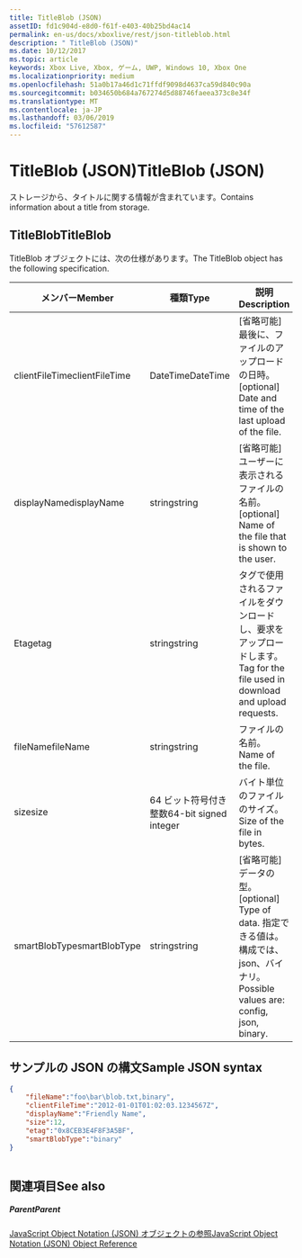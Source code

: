 ```yaml
---
title: TitleBlob (JSON)
assetID: fd1c904d-e8d0-f61f-e403-40b25bd4ac14
permalink: en-us/docs/xboxlive/rest/json-titleblob.html
description: " TitleBlob (JSON)"
ms.date: 10/12/2017
ms.topic: article
keywords: Xbox Live, Xbox, ゲーム, UWP, Windows 10, Xbox One
ms.localizationpriority: medium
ms.openlocfilehash: 51a0b17a46d1c71ffdf9098d4637ca59d840c90a
ms.sourcegitcommit: b034650b684a767274d5d88746faeea373c8e34f
ms.translationtype: MT
ms.contentlocale: ja-JP
ms.lasthandoff: 03/06/2019
ms.locfileid: "57612587"
---
```

# <a name="titleblob-json"></a><span data-ttu-id="46229-104">TitleBlob (JSON)</span><span class="sxs-lookup"><span data-stu-id="46229-104">TitleBlob (JSON)</span></span>
<span data-ttu-id="46229-105">ストレージから、タイトルに関する情報が含まれています。</span><span class="sxs-lookup"><span data-stu-id="46229-105">Contains information about a title from storage.</span></span> 
<a id="ID4EP"></a>

 
## <a name="titleblob"></a><span data-ttu-id="46229-106">TitleBlob</span><span class="sxs-lookup"><span data-stu-id="46229-106">TitleBlob</span></span>
 
<span data-ttu-id="46229-107">TitleBlob オブジェクトには、次の仕様があります。</span><span class="sxs-lookup"><span data-stu-id="46229-107">The TitleBlob object has the following specification.</span></span>
 
| <span data-ttu-id="46229-108">メンバー</span><span class="sxs-lookup"><span data-stu-id="46229-108">Member</span></span>| <span data-ttu-id="46229-109">種類</span><span class="sxs-lookup"><span data-stu-id="46229-109">Type</span></span>| <span data-ttu-id="46229-110">説明</span><span class="sxs-lookup"><span data-stu-id="46229-110">Description</span></span>| 
| --- | --- | --- | 
| <span data-ttu-id="46229-111">clientFileTime</span><span class="sxs-lookup"><span data-stu-id="46229-111">clientFileTime</span></span>| <span data-ttu-id="46229-112">DateTime</span><span class="sxs-lookup"><span data-stu-id="46229-112">DateTime</span></span>| <span data-ttu-id="46229-113">[省略可能]最後に、ファイルのアップロードの日時。</span><span class="sxs-lookup"><span data-stu-id="46229-113">[optional] Date and time of the last upload of the file.</span></span>| 
| <span data-ttu-id="46229-114">displayName</span><span class="sxs-lookup"><span data-stu-id="46229-114">displayName</span></span>| <span data-ttu-id="46229-115">string</span><span class="sxs-lookup"><span data-stu-id="46229-115">string</span></span>| <span data-ttu-id="46229-116">[省略可能]ユーザーに表示されるファイルの名前。</span><span class="sxs-lookup"><span data-stu-id="46229-116">[optional] Name of the file that is shown to the user.</span></span>| 
| <span data-ttu-id="46229-117">Etag</span><span class="sxs-lookup"><span data-stu-id="46229-117">etag</span></span>| <span data-ttu-id="46229-118">string</span><span class="sxs-lookup"><span data-stu-id="46229-118">string</span></span>| <span data-ttu-id="46229-119">タグで使用されるファイルをダウンロードし、要求をアップロードします。</span><span class="sxs-lookup"><span data-stu-id="46229-119">Tag for the file used in download and upload requests.</span></span>| 
| <span data-ttu-id="46229-120">fileName</span><span class="sxs-lookup"><span data-stu-id="46229-120">fileName</span></span>| <span data-ttu-id="46229-121">string</span><span class="sxs-lookup"><span data-stu-id="46229-121">string</span></span>| <span data-ttu-id="46229-122">ファイルの名前。</span><span class="sxs-lookup"><span data-stu-id="46229-122">Name of the file.</span></span>| 
| <span data-ttu-id="46229-123">size</span><span class="sxs-lookup"><span data-stu-id="46229-123">size</span></span>| <span data-ttu-id="46229-124">64 ビット符号付き整数</span><span class="sxs-lookup"><span data-stu-id="46229-124">64-bit signed integer</span></span>| <span data-ttu-id="46229-125">バイト単位のファイルのサイズ。</span><span class="sxs-lookup"><span data-stu-id="46229-125">Size of the file in bytes.</span></span>| 
| <span data-ttu-id="46229-126">smartBlobType</span><span class="sxs-lookup"><span data-stu-id="46229-126">smartBlobType</span></span>| <span data-ttu-id="46229-127">string</span><span class="sxs-lookup"><span data-stu-id="46229-127">string</span></span>| <span data-ttu-id="46229-128">[省略可能]データの型。</span><span class="sxs-lookup"><span data-stu-id="46229-128">[optional] Type of data.</span></span> <span data-ttu-id="46229-129">指定できる値は。 構成では、json、バイナリ。</span><span class="sxs-lookup"><span data-stu-id="46229-129">Possible values are: config, json, binary.</span></span>| 
  
<a id="ID4E6C"></a>

 
## <a name="sample-json-syntax"></a><span data-ttu-id="46229-130">サンプルの JSON の構文</span><span class="sxs-lookup"><span data-stu-id="46229-130">Sample JSON syntax</span></span>
 

```json
{
    "fileName":"foo\bar\blob.txt,binary",
    "clientFileTime":"2012-01-01T01:02:03.1234567Z",
    "displayName":"Friendly Name",
    "size":12,
    "etag":"0x8CEB3E4F8F3A5BF",
    "smartBlobType":"binary"
}
      
```

  
<a id="ID4EID"></a>

 
## <a name="see-also"></a><span data-ttu-id="46229-131">関連項目</span><span class="sxs-lookup"><span data-stu-id="46229-131">See also</span></span>
 
<a id="ID4EKD"></a>

 
##### <a name="parent"></a><span data-ttu-id="46229-132">Parent</span><span class="sxs-lookup"><span data-stu-id="46229-132">Parent</span></span> 

[<span data-ttu-id="46229-133">JavaScript Object Notation (JSON) オブジェクトの参照</span><span class="sxs-lookup"><span data-stu-id="46229-133">JavaScript Object Notation (JSON) Object Reference</span></span>](atoc-xboxlivews-reference-json.md)

   